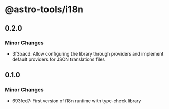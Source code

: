# @astro-tools/i18n

## 0.2.0

### Minor Changes

- 3f3bacd: Allow configuring the library through providers and implement default providers for JSON translations files

## 0.1.0

### Minor Changes

- 693fcd7: First version of i18n runtime with type-check library

